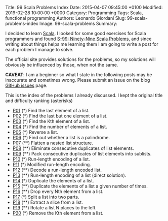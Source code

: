 Title: 99 Scala Problems Index
Date: 2015-04-07 09:45:00 +0100
Modified: 2019-02-28 10:00:00 +0000
Category: Programming
Tags: Scala, functional programming
Authors: Leonardo Giordani
Slug: 99-scala-problems-index
Image: 99-scala-problems
Summary:

I decided to learn [Scala](http://www.scala-lang.org/). I looked for some good exercises for Scala programmers and found [S-99: Ninety-Nine Scala Problems](http://aperiodic.net/phil/scala/s-99/), and since writing about things helps me learning them I am going to write a post for each problem I manage to solve.

The official site provides solutions for the problems, so my solutions will obviously be influenced by those, when not the same.

**CAVEAT**: I am a beginner so what I state in the following posts may be inaccurate and sometimes wrong. Please submit an issue on the blog [GitHub issues](http://github.com/TheDigitalCatOnline/thedigitalcatonline.github.com/issues) page.

This is the index of the problems I already discussed. I kept the original title and difficulty ranking (asterisks)

* [P01]({filename}99-scala-problems-01-find-last-element.markdown) (*) Find the last element of a list.
* [P02]({filename}99-scala-problems-02-find-last-nth.markdown) (*) Find the last but one element of a list.
* [P03]({filename}99-scala-problems-03-find-kth.markdown) (*) Find the Kth element of a list.
* [P04]({filename}99-scala-problems-04-length.markdown) (*) Find the number of elements of a list.
* [P05]({filename}99-scala-problems-05-reverse.markdown) (*) Reverse a list.
* [P06]({filename}99-scala-problems-06-palindome.markdown) (*) Find out whether a list is a palindrome.
* [P07]({filename}99-scala-problems-07-flatten.markdown) (**) Flatten a nested list structure.
* [P08]({filename}99-scala-problems-08-eliminate-consecutive-duplicates.markdown) (**) Eliminate consecutive duplicates of list elements.
* [P09]({filename}99-scala-problems-09-pack-consecutive-duplicates.markdown) (**) Pack consecutive duplicates of list elements into sublists.
* [P10]({filename}99-scala-problems-10-run-length-encoding-of-a-list.markdown) (*) Run-length encoding of a list.
* [P11]({filename}99-scala-problems-11-modified-run-length-encoding.markdown) (*) Modified run-length encoding.
* [P12]({filename}99-scala-problems-12-decode-a-run-length-encoded-list.markdown) (**) Decode a run-length encoded list.
* [P13]({filename}99-scala-problems-13-run-length-encoding-of-a-list-direct-solution.markdown) (**) Run-length encoding of a list (direct solution).
* [P14]({filename}99-scala-problems-14-duplicate-the-elements-of-a-list.markdown) (*) Duplicate the elements of a list.
* [P15]({filename}99-scala-problems-15-duplicate-the-elements-of-a-list-a-given-number-of-times.markdown) (**) Duplicate the elements of a list a given number of times.
* [P16]({filename}99-scala-problems-16-20.markdown#problem-16) (**) Drop every Nth element from a list.
* [P17]({filename}99-scala-problems-16-20.markdown#problem-17) (*) Split a list into two parts.
* [P18]({filename}99-scala-problems-16-20.markdown#problem-18) (**) Extract a slice from a list.
* [P19]({filename}99-scala-problems-16-20.markdown#problem-19) (**) Rotate a list N places to the left.
* [P20]({filename}99-scala-problems-16-20.markdown#problem-20) (*) Remove the Kth element from a list.